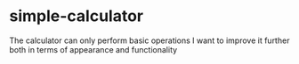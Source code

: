 # simple-calculator
The calculator can only perform basic operations
I want to improve it further both in terms of appearance and functionality
